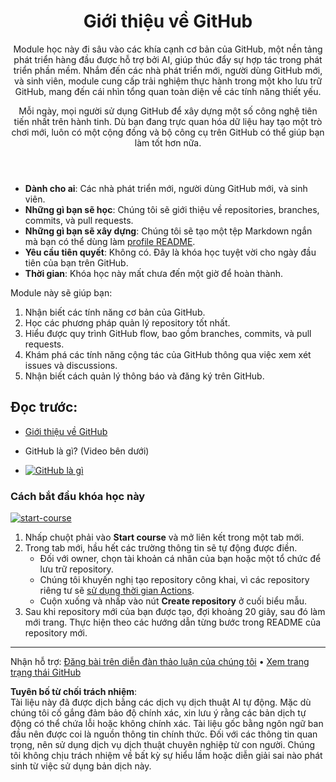 <header>

# Giới thiệu về GitHub

Module học này đi sâu vào các khía cạnh cơ bản của GitHub, một nền tảng phát triển hàng đầu được hỗ trợ bởi AI, giúp thúc đẩy sự hợp tác trong phát triển phần mềm. Nhắm đến các nhà phát triển mới, người dùng GitHub mới, và sinh viên, module cung cấp trải nghiệm thực hành trong một kho lưu trữ GitHub, mang đến cái nhìn tổng quan toàn diện về các tính năng thiết yếu.

Mỗi ngày, mọi người sử dụng GitHub để xây dựng một số công nghệ tiên tiến nhất trên hành tinh. Dù bạn đang trực quan hóa dữ liệu hay tạo một trò chơi mới, luôn có một cộng đồng và bộ công cụ trên GitHub có thể giúp bạn làm tốt hơn nữa. 

</header>

- **Dành cho ai**: Các nhà phát triển mới, người dùng GitHub mới, và sinh viên.
- **Những gì bạn sẽ học**: Chúng tôi sẽ giới thiệu về repositories, branches, commits, và pull requests.
- **Những gì bạn sẽ xây dựng**: Chúng tôi sẽ tạo một tệp Markdown ngắn mà bạn có thể dùng làm [profile README](https://docs.github.com/account-and-profile/setting-up-and-managing-your-github-profile/customizing-your-profile/managing-your-profile-readme).
- **Yêu cầu tiên quyết**: Không có. Đây là khóa học tuyệt vời cho ngày đầu tiên của bạn trên GitHub.
- **Thời gian**: Khóa học này mất chưa đến một giờ để hoàn thành.

Module này sẽ giúp bạn:

1. Nhận biết các tính năng cơ bản của GitHub.
2. Học các phương pháp quản lý repository tốt nhất.
3. Hiểu được quy trình GitHub flow, bao gồm branches, commits, và pull requests.
4. Khám phá các tính năng cộng tác của GitHub thông qua việc xem xét issues và discussions.
5. Nhận biết cách quản lý thông báo và đăng ký trên GitHub.

 
## Đọc trước: 

- [Giới thiệu về GitHub](https://learn.microsoft.com/training/modules/introduction-to-github)

- GitHub là gì? (Video bên dưới)
- [![GitHub là gì](https://img.youtube.com/vi/pBy1zgt0XPc/0.jpg)](https://www.youtube.com/watch?v=pBy1zgt0XPc)
 
   

### Cách bắt đầu khóa học này

<!-- Để bắt đầu khóa học, chạy trong JavaScript:
'https://github.com/new?' + new URLSearchParams({
  template_owner: 'skills',
  template_name: 'introduction-to-github',
  owner: '@me',
  name: 'skills-introduction-to-github',
  description: 'My clone repository',
  visibility: 'public',
}).toString()
-->

[![start-course](https://user-images.githubusercontent.com/1221423/235727646-4a590299-ffe5-480d-8cd5-8194ea184546.svg)](https://github.com/new?template_owner=skills&template_name=introduction-to-github&owner=%40me&name=skills-introduction-to-github&description=My+clone+repository&visibility=public)

1. Nhấp chuột phải vào **Start course** và mở liên kết trong một tab mới.
2. Trong tab mới, hầu hết các trường thông tin sẽ tự động được điền.
   - Đối với owner, chọn tài khoản cá nhân của bạn hoặc một tổ chức để lưu trữ repository.
   - Chúng tôi khuyến nghị tạo repository công khai, vì các repository riêng tư sẽ [sử dụng thời gian Actions](https://docs.github.com/en/billing/managing-billing-for-github-actions/about-billing-for-github-actions?WT.mc_id=academic-113596-abartolo).
   - Cuộn xuống và nhấp vào nút **Create repository** ở cuối biểu mẫu.
3. Sau khi repository mới của bạn được tạo, đợi khoảng 20 giây, sau đó làm mới trang. Thực hiện theo các hướng dẫn từng bước trong README của repository mới.

<footer>

---

Nhận hỗ trợ: [Đăng bài trên diễn đàn thảo luận của chúng tôi](https://github.com/orgs/skills/discussions/categories/introduction-to-github) • [Xem trang trạng thái GitHub](https://www.githubstatus.com/)

**Tuyên bố từ chối trách nhiệm**:  
Tài liệu này đã được dịch bằng các dịch vụ dịch thuật AI tự động. Mặc dù chúng tôi cố gắng đảm bảo độ chính xác, xin lưu ý rằng các bản dịch tự động có thể chứa lỗi hoặc không chính xác. Tài liệu gốc bằng ngôn ngữ ban đầu nên được coi là nguồn thông tin chính thức. Đối với các thông tin quan trọng, nên sử dụng dịch vụ dịch thuật chuyên nghiệp từ con người. Chúng tôi không chịu trách nhiệm về bất kỳ sự hiểu lầm hoặc diễn giải sai nào phát sinh từ việc sử dụng bản dịch này.